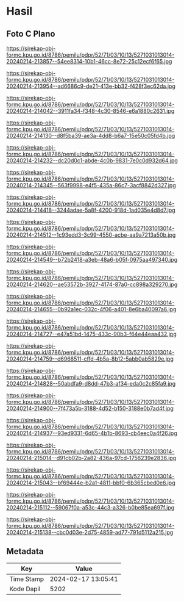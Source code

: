 # Hasil

## Foto C Plano

https://sirekap-obj-formc.kpu.go.id/8786/pemilu/pdpr/52/71/03/10/13/5271031013014-20240214-213857--54ee8314-10b1-46cc-8e72-25c12ecf6f65.jpg

https://sirekap-obj-formc.kpu.go.id/8786/pemilu/pdpr/52/71/03/10/13/5271031013014-20240214-213954--ad6686c9-de21-413e-bb32-f428f3ec62da.jpg

https://sirekap-obj-formc.kpu.go.id/8786/pemilu/pdpr/52/71/03/10/13/5271031013014-20240214-214042--3911fa34-f348-4c30-8546-e6a1880c2631.jpg

https://sirekap-obj-formc.kpu.go.id/8786/pemilu/pdpr/52/71/03/10/13/5271031013014-20240214-214130--d8f5ba39-ae3a-4dd8-b6a7-15e50c05fd4b.jpg

https://sirekap-obj-formc.kpu.go.id/8786/pemilu/pdpr/52/71/03/10/13/5271031013014-20240214-214232--dc20d0c1-abde-4c0b-9831-7e0c0d932d64.jpg

https://sirekap-obj-formc.kpu.go.id/8786/pemilu/pdpr/52/71/03/10/13/5271031013014-20240214-214345--563f9998-e4f5-435a-86c7-3acf8842d327.jpg

https://sirekap-obj-formc.kpu.go.id/8786/pemilu/pdpr/52/71/03/10/13/5271031013014-20240214-214418--3244adae-5a8f-4200-918d-1ad035e4d8d7.jpg

https://sirekap-obj-formc.kpu.go.id/8786/pemilu/pdpr/52/71/03/10/13/5271031013014-20240214-214512--1c93edd3-3c99-4550-acbe-aa9a7213a50b.jpg

https://sirekap-obj-formc.kpu.go.id/8786/pemilu/pdpr/52/71/03/10/13/5271031013014-20240214-214549--b72b2418-a3eb-48a6-b05f-0975aa497340.jpg

https://sirekap-obj-formc.kpu.go.id/8786/pemilu/pdpr/52/71/03/10/13/5271031013014-20240214-214620--ae53572b-3927-4174-87a0-cc898a329270.jpg

https://sirekap-obj-formc.kpu.go.id/8786/pemilu/pdpr/52/71/03/10/13/5271031013014-20240214-214655--0b92a1ec-032c-4f06-a401-8e6ba40097a6.jpg

https://sirekap-obj-formc.kpu.go.id/8786/pemilu/pdpr/52/71/03/10/13/5271031013014-20240214-214727--e47a51bd-1475-433c-90b3-f64e44eaa432.jpg

https://sirekap-obj-formc.kpu.go.id/8786/pemilu/pdpr/52/71/03/10/13/5271031013014-20240214-214759--d6968511-cffd-4b5a-8b12-5abb0ab5829e.jpg

https://sirekap-obj-formc.kpu.go.id/8786/pemilu/pdpr/52/71/03/10/13/5271031013014-20240214-214828--50abdfa9-d8dd-47b3-af34-eda0c2c85fa9.jpg

https://sirekap-obj-formc.kpu.go.id/8786/pemilu/pdpr/52/71/03/10/13/5271031013014-20240214-214900--7f473a5b-3188-4d52-b150-3188e0b7ad4f.jpg

https://sirekap-obj-formc.kpu.go.id/8786/pemilu/pdpr/52/71/03/10/13/5271031013014-20240214-214937--93ed9331-6d65-4b1b-8693-cb4eec0a4f26.jpg

https://sirekap-obj-formc.kpu.go.id/8786/pemilu/pdpr/52/71/03/10/13/5271031013014-20240214-215014--d91cb02b-2a82-436a-97cd-1756239e2836.jpg

https://sirekap-obj-formc.kpu.go.id/8786/pemilu/pdpr/52/71/03/10/13/5271031013014-20240214-215043--bf69444e-b2a1-4811-bbf0-6b365cbed0e6.jpg

https://sirekap-obj-formc.kpu.go.id/8786/pemilu/pdpr/52/71/03/10/13/5271031013014-20240214-215112--59067f0a-a53c-44c3-a326-b0be85ea697f.jpg

https://sirekap-obj-formc.kpu.go.id/8786/pemilu/pdpr/52/71/03/10/13/5271031013014-20240214-215138--cbc0d03e-2d75-4859-ad77-791d5112a215.jpg


## Metadata

| Key        | Value               |
| ---------- | ------------------- |
| Time Stamp | 2024-02-17 13:05:41 |
| Kode Dapil | 5202                |



